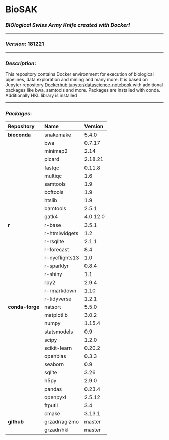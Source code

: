 # BioSAK
### _BIOlogical Swiss Army Knife created with Docker!_
---

### _Version_: 181221
---

### _Description_:

This repository contains Docker environment for execution of biological
pipelines, data exploration and mining and many more. It is based on Jupyter
repository [Dockerhub:jupyter/datascience-notebook](https://hub.docker.com/r/jupyter/datascience-notebook/)
with additional packages like bwa, samtools and more. Packages are installed with conda.
Additionally HKL library is installed

---

### _Packages_:
| Repository      |      Name        | Version          |
|:----------------|:-----------------|:-----------------|
| **bioconda**    | snakemake        | 5.4.0            |
|                 | bwa              | 0.7.17           |
|                 | minimap2         | 2.14             |
|                 | picard           | 2.18.21          |
|                 | fastqc           | 0.11.8           |
|                 | multiqc          | 1.6              |
|                 | samtools         | 1.9              |
|                 | bcftools         | 1.9              |
|                 | htslib           | 1.9              |
|                 | bamtools         | 2.5.1            |
|                 | gatk4            | 4.0.12.0         |
|  **r**          | r-base           | 3.5.1            |
|                 | r-htmlwidgets    | 1.2              |
|                 | r-rsqlite        | 2.1.1            |
|                 | r-forecast       | 8.4              |
|                 | r-nycflights13   | 1.0              |
|                 | r-sparklyr       | 0.8.4            |
|                 | r-shiny          | 1.1              |
|                 | rpy2             | 2.9.4            |
|                 | r-rmarkdown      | 1.10             |
|                 | r-tidyverse      | 1.2.1            |
| **conda-forge** | natsort          | 5.5.0            |
|                 | matplotlib       | 3.0.2            |
|                 | numpy            | 1.15.4           |
|                 | statsmodels      | 0.9              |
|                 | scipy            | 1.2.0            |
|                 | scikit-learn     | 0.20.2           |
|                 | openblas         | 0.3.3            |
|                 | seaborn          | 0.9              |
|                 | sqlite           | 3.26             |
|                 | h5py             | 2.9.0            |
|                 | pandas           | 0.23.4           |
|                 | openpyxl         | 2.5.12           |
|                 | ftputil          | 3.4              |
|                 | cmake            | 3.13.1           |
| **github**      | grzadr/agizmo    | master           |
|                 | grzadr/hkl       | master           |
